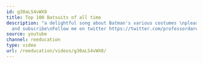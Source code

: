 ```yaml
---
id: g30aLS4vWX8
title: Top 100 Batsuits of all time
description: "a delightful song about Batman's various costumes \nplease rate comment
  and subscribe\nFollow me on twitter https://twitter.com/professordarwin"
source: youtube
channel: reeducation
type: video
url: /reeducation/videos/g30aLS4vWX8/
---
```

